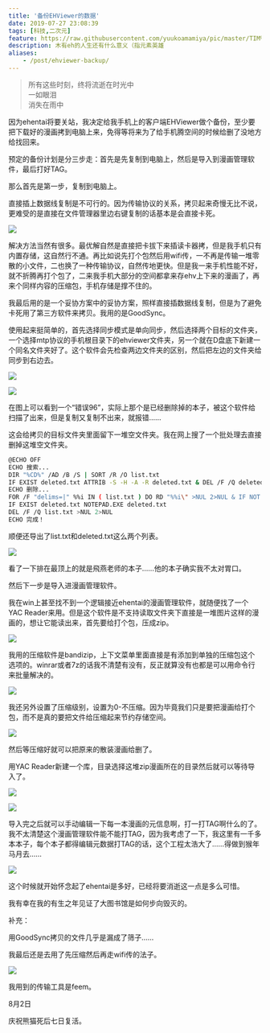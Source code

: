 ```yaml
---
title: '备份EHViewer的数据'
date: 2019-07-27 23:08:39
tags: [科技,二次元]
feature: https://raw.githubusercontent.com/yuukoamamiya/pic/master/TIM%E5%9B%BE%E7%89%8720190726174630.jpg
description: 木有eh的人生还有什么意义（指元素英雄
aliases:
    - /post/ehviewer-backup/
---
```

> 所有这些时刻，终将流逝在时光中  
> 一如眼泪  
> 消失在雨中  

<!-- more -->

因为ehentai将要关站，我决定给我手机上的客户端EHViewer做个备份，至少要把下载好的漫画拷到电脑上来，免得等将来为了给手机腾空间的时候给删了没地方给找回来。

预定的备份计划是分三步走：首先是先复制到电脑上，然后是导入到漫画管理软件，最后打好TAG。

那么首先是第一步，复制到电脑上。

直接插上数据线复制是不可行的。因为传输协议的关系，拷贝起来奇慢无比不说，更难受的是直接在文件管理器里边右键复制的话基本是会直接卡死。

![](https://raw.githubusercontent.com/yuukoamamiya/pic/master/20190727221850.png)

解决方法当然有很多。最优解自然是直接把卡拔下来插读卡器拷，但是我手机只有内置存储，这自然行不通。再比如说先打个包然后用wifi传，一不再是传输一堆零散的小文件，二也换了一种传输协议，自然传地更快。但是我一来手机性能不好，就不折腾再打个包了，二来我手机大部分的空间都拿来存ehv上下来的漫画了，再来个同样内容的压缩包，手机存储是撑不住的。

我最后用的是一个妥协方案中的妥协方案，照样直接插数据线复制，但是为了避免卡死用了第三方软件来拷贝。我用的是GoodSync。

使用起来挺简单的，首先选择同步模式是单向同步，然后选择两个目标的文件夹，一个选择mtp协议的手机根目录下的ehviewer文件夹，另一个就在D盘底下新建一个同名文件夹好了。这个软件会先检查两边文件夹的区别，然后把左边的文件夹给同步到右边去。

![](https://raw.githubusercontent.com/yuukoamamiya/pic/master/Snipaste_2019-07-26_18-21-42.png)

![](https://raw.githubusercontent.com/yuukoamamiya/pic/master/Snipaste_2019-07-26_21-11-19.png)

在图上可以看到一个“错误96”，实际上那个是已经删除掉的本子，被这个软件给扫描了出来，但是复制又复制不出来，就报错……

这会给拷贝的目标文件夹里面留下一堆空文件夹。我在网上搜了一个批处理去直接删掉这堆空文件夹。

```bash
@ECHO OFF
ECHO 搜索...
DIR "%CD%" /AD /B /S | SORT /R /O list.txt
IF EXIST deleted.txt ATTRIB -S -H -A -R deleted.txt & DEL /F /Q deleted.txt >NUL 2>NUL
ECHO 删除...
FOR /F "delims=|" %%i IN ( list.txt ) DO RD "%%i\" >NUL 2>NUL & IF NOT EXIST "%%i\" ECHO %%i\>>deleted.txt
IF EXIST deleted.txt NOTEPAD.EXE deleted.txt
DEL /F /Q list.txt >NUL 2>NUL
ECHO 完成！
```

顺便还导出了list.txt和deleted.txt这么两个列表。

![](https://raw.githubusercontent.com/yuukoamamiya/pic/master/20190727224601.png)

看了一下排在最顶上的就是飛燕老师的本子……他的本子确实我不太对胃口。



然后下一步是导入进漫画管理软件。

我在win上甚至找不到一个逻辑接近ehentai的漫画管理软件，就随便找了一个YAC Reader来用。但是这个软件是不支持读取文件夹下直接是一堆图片这样的漫画的，想让它能读出来，首先要给打个包，压成zip。

![](https://raw.githubusercontent.com/yuukoamamiya/pic/master/Snipaste_2019-07-27_22-49-25.png)

我用的压缩软件是bandizip，上下文菜单里面直接是有添加到单独的压缩包这个选项的。winrar或者7z的话我不清楚有没有，反正就算没有也都是可以用命令行来批量解决的。

![](https://raw.githubusercontent.com/yuukoamamiya/pic/master/Snipaste_2019-07-27_21-01-50.png)

我还另外设置了压缩级别，设置为0-不压缩。因为毕竟我们只是要把漫画给打个包，而不是真的要把文件给压缩起来节约存储空间。

![](https://raw.githubusercontent.com/yuukoamamiya/pic/master/TIM%E5%9B%BE%E7%89%8720190727225444.png)

然后等压缩好就可以把原来的散装漫画给删了。

用YAC Reader新建一个库，目录选择这堆zip漫画所在的目录然后就可以等待导入了。

![](https://raw.githubusercontent.com/yuukoamamiya/pic/master/TIM%E5%9B%BE%E7%89%8720190727230029.png)

![](https://raw.githubusercontent.com/yuukoamamiya/pic/master/Snipaste_2019-07-27_22-07-57.png)

导入完之后就可以手动编辑一下每一本漫画的元信息啊，打一打TAG啊什么的了。我不太清楚这个漫画管理软件能不能打TAG，因为我考虑了一下，我这里有一千多本本子，每个本子都得编辑元数据打TAG的话，这个工程太浩大了……得做到猴年马月去……

![](https://raw.githubusercontent.com/yuukoamamiya/pic/master/20190727231044.png)

这个时候就开始怀念起了ehentai是多好，已经将要消逝这一点是多么可惜。

我有幸在我的有生之年见证了大图书馆是如何步向毁灭的。




补充：

用GoodSync拷贝的文件几乎是漏成了筛子……

我最后还是去用了先压缩然后再走wifi传的法子。

![](https://raw.githubusercontent.com/yuukoamamiya/pic/master/Snipaste_2019-07-28_14-50-26.png)

我用到的传输工具是feem。


8月2日

庆祝熊猫死后七日复活。
